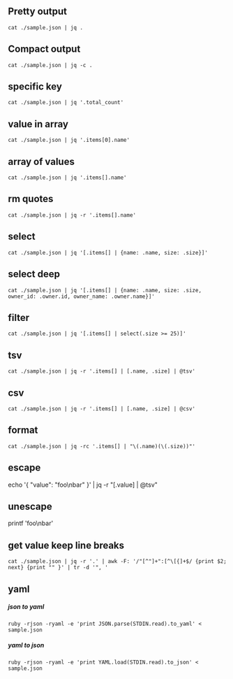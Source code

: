 
## Pretty output

```
cat ./sample.json | jq .
```

## Compact output

```
cat ./sample.json | jq -c .
```

## specific key

```
cat ./sample.json | jq '.total_count'
```

## value in array

```
cat ./sample.json | jq '.items[0].name'
```

## array of values

```
cat ./sample.json | jq '.items[].name'
```

## rm quotes

```
cat ./sample.json | jq -r '.items[].name'
```

## select

```
cat ./sample.json | jq '[.items[] | {name: .name, size: .size}]'
```

## select deep

```
cat ./sample.json | jq '[.items[] | {name: .name, size: .size, owner_id: .owner.id, owner_name: .owner.name}]'
```

## filter

```
cat ./sample.json | jq '[.items[] | select(.size >= 25)]'
```

## tsv

```
cat ./sample.json | jq -r '.items[] | [.name, .size] | @tsv'
```

## csv

```
cat ./sample.json | jq -r '.items[] | [.name, .size] | @csv'
```

## format

```
cat ./sample.json | jq -rc '.items[] | "\(.name)(\(.size))"'
```

## escape

echo '{ "value": "foo\nbar" }' | jq -r "[.value] | @tsv"

## unescape

printf 'foo\nbar'

## get value keep line breaks

```
cat ./sample.json | jq -r '.' | awk -F: '/"[^"]+":[^\[{]+$/ {print $2; next} {print "" }' | tr -d '", '
```

## yaml

##### json to yaml

```
ruby -rjson -ryaml -e 'print JSON.parse(STDIN.read).to_yaml' < sample.json
```

##### yaml to json

```
ruby -rjson -ryaml -e 'print YAML.load(STDIN.read).to_json' < sample.json
```
